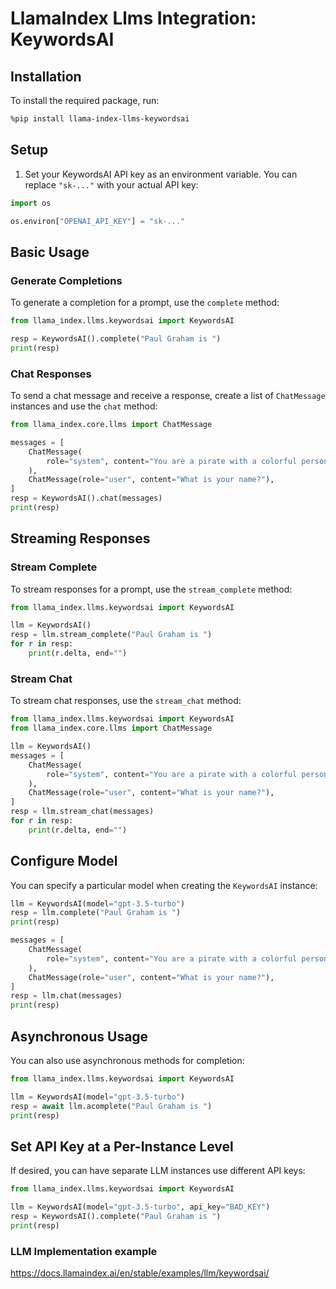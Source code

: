 # LlamaIndex Llms Integration: KeywordsAI

## Installation

To install the required package, run:

```bash
%pip install llama-index-llms-keywordsai
```

## Setup

1. Set your KeywordsAI API key as an environment variable. You can replace `"sk-..."` with your actual API key:

```python
import os

os.environ["OPENAI_API_KEY"] = "sk-..."
```

## Basic Usage

### Generate Completions

To generate a completion for a prompt, use the `complete` method:

```python
from llama_index.llms.keywordsai import KeywordsAI

resp = KeywordsAI().complete("Paul Graham is ")
print(resp)
```

### Chat Responses

To send a chat message and receive a response, create a list of `ChatMessage` instances and use the `chat` method:

```python
from llama_index.core.llms import ChatMessage

messages = [
    ChatMessage(
        role="system", content="You are a pirate with a colorful personality."
    ),
    ChatMessage(role="user", content="What is your name?"),
]
resp = KeywordsAI().chat(messages)
print(resp)
```

## Streaming Responses

### Stream Complete

To stream responses for a prompt, use the `stream_complete` method:

```python
from llama_index.llms.keywordsai import KeywordsAI

llm = KeywordsAI()
resp = llm.stream_complete("Paul Graham is ")
for r in resp:
    print(r.delta, end="")
```

### Stream Chat

To stream chat responses, use the `stream_chat` method:

```python
from llama_index.llms.keywordsai import KeywordsAI
from llama_index.core.llms import ChatMessage

llm = KeywordsAI()
messages = [
    ChatMessage(
        role="system", content="You are a pirate with a colorful personality."
    ),
    ChatMessage(role="user", content="What is your name?"),
]
resp = llm.stream_chat(messages)
for r in resp:
    print(r.delta, end="")
```

## Configure Model

You can specify a particular model when creating the `KeywordsAI` instance:

```python
llm = KeywordsAI(model="gpt-3.5-turbo")
resp = llm.complete("Paul Graham is ")
print(resp)

messages = [
    ChatMessage(
        role="system", content="You are a pirate with a colorful personality."
    ),
    ChatMessage(role="user", content="What is your name?"),
]
resp = llm.chat(messages)
print(resp)
```

## Asynchronous Usage

You can also use asynchronous methods for completion:

```python
from llama_index.llms.keywordsai import KeywordsAI

llm = KeywordsAI(model="gpt-3.5-turbo")
resp = await llm.acomplete("Paul Graham is ")
print(resp)
```

## Set API Key at a Per-Instance Level

If desired, you can have separate LLM instances use different API keys:

```python
from llama_index.llms.keywordsai import KeywordsAI

llm = KeywordsAI(model="gpt-3.5-turbo", api_key="BAD_KEY")
resp = KeywordsAI().complete("Paul Graham is ")
print(resp)
```

### LLM Implementation example

https://docs.llamaindex.ai/en/stable/examples/llm/keywordsai/
